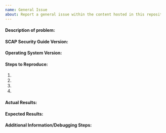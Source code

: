 ```yaml
---
name: General Issue
about: Report a general issue within the content hosted in this repository
---
```

#### Description of problem:


#### SCAP Security Guide Version:


#### Operating System Version:


#### Steps to Reproduce:

1.
2.
3.
4.

#### Actual Results:


#### Expected Results:


#### Additional Information/Debugging Steps:


